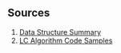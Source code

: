 ## Sources 
1. [Data Structure Summary](https://aman.ai/code/data-structures/)
2. [LC Algorithm Code Samples](https://www.youtube.com/@NeetCode)